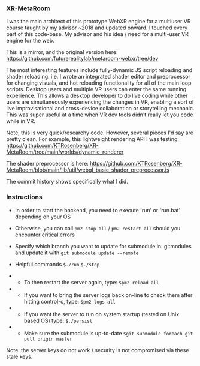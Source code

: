 ### XR-MetaRoom

I was the main architect of this prototype WebXR engine for a multiuser VR course taught by my advisor ~2018 and updated onward. 
I touched every part of this code-base. My advisor and his idea / need for a multi-user VR engine for the web.

This is a mirror, and the original version here: https://github.com/futurerealitylab/metaroom-webxr/tree/dev

The most interesting features include fully-dynamic JS script reloading and shader reloading.
i.e. I wrote an integrated shader editor and preprocessor for changing visuals, and hot reloading functionality for all of the main loop scripts. Desktop users and multiple VR users can enter the same running experience.
This allows a desktop developer to do live coding while other users are simultaneously experiencing the changes in VR, enabling a sort of live improvisational and cross-device collaboration or storytelling mechanic.
This was super useful at a time when VR dev tools didn't really let you code while in VR.

Note, this is very quick/researchy code. However, several pieces I'd say are pretty clean.
For example, this lightweight rendering API I was testing:
https://github.com/KTRosenberg/XR-MetaRoom/tree/main/worlds/dynamic_renderer

The shader preprocessor is here:
https://github.com/KTRosenberg/XR-MetaRoom/blob/main/lib/util/webgl_basic_shader_preprocessor.js

The commit history shows specifically what I did.

### Instructions

* In order to start the backend, you need to execute 'run' or 'run.bat' depending on your OS
* Otherwise, you can call `pm2 stop all` / `pm2 restart all` should you encounter critical errors
* Specify which branch you want to update for submodule in .gitmodules and update it with
```git submodule update --remote```

* Helpful commands
```$./run```
```$./stop```

* * To then restart the server again, type:
```$pm2 reload all```

* * If you want to bring the server logs back on-line to check them after hitting control-c, type:
```$pm2 logs all```

* * If you want the server to run on system startup (tested on Unix based OS) type:
```$./persist```

* * Make sure the submodule is up-to-date
```$git submodule foreach git pull origin master```

Note: the server keys do not work / security is not compromised via these stale keys.
